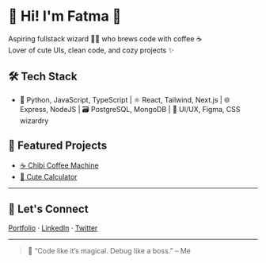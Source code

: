 # 🍓 Hi! I'm Fatma 🌸

Aspiring fullstack wizard 🧙‍♀️ who brews code with coffee ☕  
Lover of cute UIs, clean code, and cozy projects ✨

## 🛠 Tech Stack

- 🧠 Python, JavaScript, TypeScript | ⚛️ React, Tailwind, Next.js | 🌐 Express, NodeJS | 🗃 PostgreSQL, MongoDB | 🎨 UI/UX, Figma, CSS wizardry

## 💖 Featured Projects

- [☕ Chibi Coffee Machine](https://github.com/Peachy114/Python-Capstone-and-Project)  
- [🧮 Cute Calculator](https://github.com/Peachy114/calculator)

---

## 🌸 Let's Connect

[Portfolio](https://fatma-portfolio-n58033p0n-peachy114s-projects.vercel.app/) · [LinkedIn](https://www.linkedin.com/in/fatmagabuya/) · [Twitter](https://twitter.com/PeachyPeachy_1)

---

> 💬 “Code like it’s magical. Debug like a boss.” – Me
